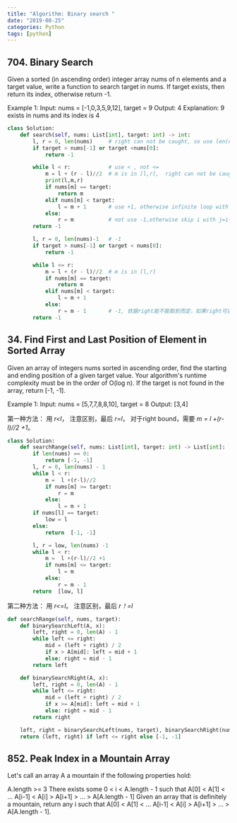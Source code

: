 ```yaml
---
title: "Algorithm: Binary search "
date: "2019-08-25"
categories: Python
tags: [python]
---
```


## 704. Binary Search
Given a sorted (in ascending order) integer array nums of n elements and a target value, write a function to search target in nums. If target exists, then return its index, otherwise return -1.

Example 1:
Input: nums = [-1,0,3,5,9,12], target = 9
Output: 4
Explanation: 9 exists in nums and its index is 4

```python
class Solution:
    def search(self, nums: List[int], target: int) -> int:
        l, r = 0, len(nums)     # right can not be caught, so use len(nums), not len(nums)-1
        if target > nums[-1] or target <nums[0]:
            return -1

        while l < r:            # use < , not <=          
            m = l + (r - l)//2  # m is in [l,r),  right can not be caught
            print(l,m,r)
            if nums[m] == target:
                return m
            elif nums[m] < target:
                l = m + 1       # use +1, otherwise infinite loop with j=i+1, because m cannot be j
            else:
                r = m           # not use -1,otherwise skip i with j=i+1, because m = i
        return -1

        l, r = 0, len(nums)-1   # -1
        if target > nums[-1] or target < nums[0]:
            return -1

        while l <= r:
            m = l + (r - l)//2  # m is in [l,r]
            if nums[m] == target:
                return m
            elif nums[m] < target:
                l = m + 1
            else:
                r = m - 1       # -1, 依据right能不能取到而定，如果right可以取到则，right必须要-1，不减1的话，还是会出现i =j死循环。
        return -1    
```

## 34. Find First and Last Position of Element in Sorted Array

Given an array of integers nums sorted in ascending order, find the starting and ending position of a given target value.
Your algorithm's runtime complexity must be in the order of O(log n).
If the target is not found in the array, return [-1, -1].

Example 1:
Input: nums = [5,7,7,8,8,10], target = 8
Output: [3,4]

第一种方法： 用 *r<l*， 注意区别，最后 *r=l*， 对于right bound，需要 *m =  l +(r-l)//2 +1*。
```python
class Solution:
    def searchRange(self, nums: List[int], target: int) -> List[int]:
        if len(nums) == 0:
            return [-1, -1]
        l, r = 0, len(nums) - 1
        while l < r:
            m =  l +(r-l)//2
            if nums[m] >= target:
                r = m
            else:
                l = m + 1
        if nums[l] == target:
            low = l
        else:
            return  [-1, -1]

        l, r = low, len(nums) -1
        while l < r:
            m =  l +(r-l)//2 +1
            if nums[m] <= target:
                l = m
            else:
                r = m - 1
        return  [low, l]
```

第二种方法： 用 *r<=l*。 注意区别，最后 *r！=l*
```python
def searchRange(self, nums, target):
    def binarySearchLeft(A, x):
        left, right = 0, len(A) - 1
        while left <= right:
            mid = (left + right) / 2
            if x > A[mid]: left = mid + 1
            else: right = mid - 1
        return left

    def binarySearchRight(A, x):
        left, right = 0, len(A) - 1
        while left <= right:
            mid = (left + right) / 2
            if x >= A[mid]: left = mid + 1
            else: right = mid - 1
        return right

    left, right = binarySearchLeft(nums, target), binarySearchRight(nums, target)
    return (left, right) if left <= right else [-1, -1]
```

## 852. Peak Index in a Mountain Array

Let's call an array A a mountain if the following properties hold:

A.length >= 3
There exists some 0 < i < A.length - 1 such that A[0] < A[1] < ... A[i-1] < A[i] > A[i+1] > ... > A[A.length - 1]
Given an array that is definitely a mountain, return any i such that A[0] < A[1] < ... A[i-1] < A[i] > A[i+1] > ... > A[A.length - 1].
